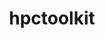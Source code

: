 ---
title: "hpctoolkit"
layout: cache
categories: [package, develop]
meta: {"versions": ["2023.08.1"], "compilers": ["gcc@=11.4.0", "gcc@=9.4.0"], "oss": ["ubuntu20.04", "ubuntu22.04"], "platforms": ["linux"], "targets": ["neoverse_v1", "neoverse_v2", "ppc64le", "x86_64_v3"], "stacks": ["e4s", "e4s-neoverse-v2", "e4s-neoverse_v1", "e4s-power", "e4s-rocm-external", "root"], "num_specs": 49, "num_specs_by_stack": {"e4s-power": 12, "root": 49, "e4s-neoverse_v1": 12, "e4s-neoverse-v2": 12, "e4s": 6, "e4s-rocm-external": 7}}
spec_details: [{"hash": "vjlj4wj5pgal7gxhcfzb6ckflg3mlazr", "compiler": "gcc@=9.4.0", "versions": ["2023.08.1"], "os": "ubuntu20.04", "platform": "linux", "target": "ppc64le", "variants": ["build_system=autotools", "~cray", "~cuda", "~debug", "~level_zero", "+mpi", "~opencl", "+papi", "~python", "~rocm", "+viewer"], "stacks": ["e4s-power", "root"], "size": "-", "tarball": "https://binaries.spack.io/develop/build_cache/linux-ubuntu20.04-ppc64le/gcc-9.4.0/hpctoolkit-2023.08.1/linux-ubuntu20.04-ppc64le-gcc-9.4.0-hpctoolkit-2023.08.1-vjlj4wj5pgal7gxhcfzb6ckflg3mlazr.spack"}, {"hash": "nbvfrrhi4yq673f5rrydict33m4of27v", "compiler": "gcc@=9.4.0", "versions": ["2023.08.1"], "os": "ubuntu20.04", "platform": "linux", "target": "ppc64le", "variants": ["build_system=autotools", "~cray", "~cuda", "~debug", "~level_zero", "+mpi", "~opencl", "+papi", "~python", "~rocm", "+viewer"], "stacks": ["e4s-power", "root"], "size": "-", "tarball": "https://binaries.spack.io/develop/build_cache/linux-ubuntu20.04-ppc64le/gcc-9.4.0/hpctoolkit-2023.08.1/linux-ubuntu20.04-ppc64le-gcc-9.4.0-hpctoolkit-2023.08.1-nbvfrrhi4yq673f5rrydict33m4of27v.spack"}, {"hash": "kfgraknjpdygjfq335ljmbjim5ykpcv6", "compiler": "gcc@=9.4.0", "versions": ["2023.08.1"], "os": "ubuntu20.04", "platform": "linux", "target": "ppc64le", "variants": ["build_system=autotools", "~cray", "+cuda", "~debug", "~level_zero", "+mpi", "~opencl", "+papi", "~python", "~rocm", "+viewer"], "stacks": ["e4s-power", "root"], "size": "-", "tarball": "https://binaries.spack.io/develop/build_cache/linux-ubuntu20.04-ppc64le/gcc-9.4.0/hpctoolkit-2023.08.1/linux-ubuntu20.04-ppc64le-gcc-9.4.0-hpctoolkit-2023.08.1-kfgraknjpdygjfq335ljmbjim5ykpcv6.spack"}, {"hash": "cvwwfln3kik53yunbcmotwztzfygv4sy", "compiler": "gcc@=9.4.0", "versions": ["2023.08.1"], "os": "ubuntu20.04", "platform": "linux", "target": "ppc64le", "variants": ["build_system=autotools", "~cray", "+cuda", "~debug", "~level_zero", "+mpi", "~opencl", "+papi", "~python", "~rocm", "+viewer"], "stacks": ["e4s-power", "root"], "size": "-", "tarball": "https://binaries.spack.io/develop/build_cache/linux-ubuntu20.04-ppc64le/gcc-9.4.0/hpctoolkit-2023.08.1/linux-ubuntu20.04-ppc64le-gcc-9.4.0-hpctoolkit-2023.08.1-cvwwfln3kik53yunbcmotwztzfygv4sy.spack"}, {"hash": "aravmkigoulvm2erhamdkgb7bvucxzlj", "compiler": "gcc@=9.4.0", "versions": ["2023.08.1"], "os": "ubuntu20.04", "platform": "linux", "target": "ppc64le", "variants": ["build_system=autotools", "~cray", "+cuda", "~debug", "~level_zero", "+mpi", "~opencl", "+papi", "~python", "~rocm", "+viewer"], "stacks": ["e4s-power", "root"], "size": "-", "tarball": "https://binaries.spack.io/develop/build_cache/linux-ubuntu20.04-ppc64le/gcc-9.4.0/hpctoolkit-2023.08.1/linux-ubuntu20.04-ppc64le-gcc-9.4.0-hpctoolkit-2023.08.1-aravmkigoulvm2erhamdkgb7bvucxzlj.spack"}, {"hash": "4htvjlvjjiyxyrfh3cui6dzgzqd54w47", "compiler": "gcc@=9.4.0", "versions": ["2023.08.1"], "os": "ubuntu20.04", "platform": "linux", "target": "ppc64le", "variants": ["build_system=autotools", "~cray", "~cuda", "~debug", "~level_zero", "+mpi", "~opencl", "+papi", "~python", "~rocm", "+viewer"], "stacks": ["e4s-power", "root"], "size": "-", "tarball": "https://binaries.spack.io/develop/build_cache/linux-ubuntu20.04-ppc64le/gcc-9.4.0/hpctoolkit-2023.08.1/linux-ubuntu20.04-ppc64le-gcc-9.4.0-hpctoolkit-2023.08.1-4htvjlvjjiyxyrfh3cui6dzgzqd54w47.spack"}, {"hash": "o2kn4ocwtpvxqf57bljbdhoxckkcbrpj", "compiler": "gcc@=9.4.0", "versions": ["2023.08.1"], "os": "ubuntu20.04", "platform": "linux", "target": "ppc64le", "variants": ["build_system=autotools", "~cray", "~cuda", "~debug", "~level_zero", "+mpi", "~opencl", "+papi", "~python", "~rocm", "+viewer"], "stacks": ["e4s-power", "root"], "size": "-", "tarball": "https://binaries.spack.io/develop/build_cache/linux-ubuntu20.04-ppc64le/gcc-9.4.0/hpctoolkit-2023.08.1/linux-ubuntu20.04-ppc64le-gcc-9.4.0-hpctoolkit-2023.08.1-o2kn4ocwtpvxqf57bljbdhoxckkcbrpj.spack"}, {"hash": "guzgfnrzgxa6y75auv6cavjrtcwdr42g", "compiler": "gcc@=9.4.0", "versions": ["2023.08.1"], "os": "ubuntu20.04", "platform": "linux", "target": "ppc64le", "variants": ["build_system=autotools", "~cray", "+cuda", "~debug", "~level_zero", "+mpi", "~opencl", "+papi", "~python", "~rocm", "+viewer"], "stacks": ["e4s-power", "root"], "size": "-", "tarball": "https://binaries.spack.io/develop/build_cache/linux-ubuntu20.04-ppc64le/gcc-9.4.0/hpctoolkit-2023.08.1/linux-ubuntu20.04-ppc64le-gcc-9.4.0-hpctoolkit-2023.08.1-guzgfnrzgxa6y75auv6cavjrtcwdr42g.spack"}, {"hash": "353waz4ncusyj4dcn24zhuka4p4wvwxu", "compiler": "gcc@=9.4.0", "versions": ["2023.08.1"], "os": "ubuntu20.04", "platform": "linux", "target": "ppc64le", "variants": ["build_system=autotools", "~cray", "+cuda", "~debug", "~level_zero", "+mpi", "~opencl", "+papi", "~python", "~rocm", "+viewer"], "stacks": ["e4s-power", "root"], "size": "-", "tarball": "https://binaries.spack.io/develop/build_cache/linux-ubuntu20.04-ppc64le/gcc-9.4.0/hpctoolkit-2023.08.1/linux-ubuntu20.04-ppc64le-gcc-9.4.0-hpctoolkit-2023.08.1-353waz4ncusyj4dcn24zhuka4p4wvwxu.spack"}, {"hash": "72ojwtktu242dey3eeianxfw3v5o77qd", "compiler": "gcc@=9.4.0", "versions": ["2023.08.1"], "os": "ubuntu20.04", "platform": "linux", "target": "ppc64le", "variants": ["build_system=autotools", "~cray", "+cuda", "~debug", "~level_zero", "+mpi", "~opencl", "+papi", "~python", "~rocm", "+viewer"], "stacks": ["e4s-power", "root"], "size": "-", "tarball": "https://binaries.spack.io/develop/build_cache/linux-ubuntu20.04-ppc64le/gcc-9.4.0/hpctoolkit-2023.08.1/linux-ubuntu20.04-ppc64le-gcc-9.4.0-hpctoolkit-2023.08.1-72ojwtktu242dey3eeianxfw3v5o77qd.spack"}, {"hash": "3phzzto3uxez2oo6ceavpeikpznriguo", "compiler": "gcc@=9.4.0", "versions": ["2023.08.1"], "os": "ubuntu20.04", "platform": "linux", "target": "ppc64le", "variants": ["build_system=autotools", "~cray", "~cuda", "~debug", "~level_zero", "+mpi", "~opencl", "+papi", "~python", "~rocm", "+viewer"], "stacks": ["e4s-power", "root"], "size": "-", "tarball": "https://binaries.spack.io/develop/build_cache/linux-ubuntu20.04-ppc64le/gcc-9.4.0/hpctoolkit-2023.08.1/linux-ubuntu20.04-ppc64le-gcc-9.4.0-hpctoolkit-2023.08.1-3phzzto3uxez2oo6ceavpeikpznriguo.spack"}, {"hash": "m5xyhjx5gawm2swaizvq3fsyvnjuhf7g", "compiler": "gcc@=9.4.0", "versions": ["2023.08.1"], "os": "ubuntu20.04", "platform": "linux", "target": "ppc64le", "variants": ["build_system=autotools", "~cray", "~cuda", "~debug", "~level_zero", "+mpi", "~opencl", "+papi", "~python", "~rocm", "+viewer"], "stacks": ["e4s-power", "root"], "size": "-", "tarball": "https://binaries.spack.io/develop/build_cache/linux-ubuntu20.04-ppc64le/gcc-9.4.0/hpctoolkit-2023.08.1/linux-ubuntu20.04-ppc64le-gcc-9.4.0-hpctoolkit-2023.08.1-m5xyhjx5gawm2swaizvq3fsyvnjuhf7g.spack"}, {"hash": "zsw5inbl2qdzljuz2z46gt6mnxq3mkla", "compiler": "gcc@=11.4.0", "versions": ["2023.08.1"], "os": "ubuntu22.04", "platform": "linux", "target": "neoverse_v1", "variants": ["build_system=autotools", "~cray", "+cuda", "~debug", "~level_zero", "+mpi", "~opencl", "+papi", "~python", "~rocm", "+viewer"], "stacks": ["e4s-neoverse_v1", "root"], "size": "-", "tarball": "https://binaries.spack.io/develop/build_cache/linux-ubuntu22.04-neoverse_v1/gcc-11.4.0/hpctoolkit-2023.08.1/linux-ubuntu22.04-neoverse_v1-gcc-11.4.0-hpctoolkit-2023.08.1-zsw5inbl2qdzljuz2z46gt6mnxq3mkla.spack"}, {"hash": "c6s76y2e3wabdeoxraxv77oartgrvc2f", "compiler": "gcc@=11.4.0", "versions": ["2023.08.1"], "os": "ubuntu22.04", "platform": "linux", "target": "neoverse_v1", "variants": ["build_system=autotools", "~cray", "+cuda", "~debug", "~level_zero", "+mpi", "~opencl", "+papi", "~python", "~rocm", "+viewer"], "stacks": ["e4s-neoverse_v1", "root"], "size": "-", "tarball": "https://binaries.spack.io/develop/build_cache/linux-ubuntu22.04-neoverse_v1/gcc-11.4.0/hpctoolkit-2023.08.1/linux-ubuntu22.04-neoverse_v1-gcc-11.4.0-hpctoolkit-2023.08.1-c6s76y2e3wabdeoxraxv77oartgrvc2f.spack"}, {"hash": "4fqg4cpwag7swev55mcub7cie7nqhd4p", "compiler": "gcc@=11.4.0", "versions": ["2023.08.1"], "os": "ubuntu22.04", "platform": "linux", "target": "neoverse_v1", "variants": ["build_system=autotools", "~cray", "~cuda", "~debug", "~level_zero", "+mpi", "~opencl", "+papi", "~python", "~rocm", "+viewer"], "stacks": ["e4s-neoverse_v1", "root"], "size": "-", "tarball": "https://binaries.spack.io/develop/build_cache/linux-ubuntu22.04-neoverse_v1/gcc-11.4.0/hpctoolkit-2023.08.1/linux-ubuntu22.04-neoverse_v1-gcc-11.4.0-hpctoolkit-2023.08.1-4fqg4cpwag7swev55mcub7cie7nqhd4p.spack"}, {"hash": "ahc23b3jw3kipfrrhcpxxdqgdnbhg7kq", "compiler": "gcc@=11.4.0", "versions": ["2023.08.1"], "os": "ubuntu22.04", "platform": "linux", "target": "neoverse_v1", "variants": ["build_system=autotools", "~cray", "~cuda", "~debug", "~level_zero", "+mpi", "~opencl", "+papi", "~python", "~rocm", "+viewer"], "stacks": ["e4s-neoverse_v1", "root"], "size": "-", "tarball": "https://binaries.spack.io/develop/build_cache/linux-ubuntu22.04-neoverse_v1/gcc-11.4.0/hpctoolkit-2023.08.1/linux-ubuntu22.04-neoverse_v1-gcc-11.4.0-hpctoolkit-2023.08.1-ahc23b3jw3kipfrrhcpxxdqgdnbhg7kq.spack"}, {"hash": "daonl6wrjgqvw25ipqejx6duqcyoafk4", "compiler": "gcc@=11.4.0", "versions": ["2023.08.1"], "os": "ubuntu22.04", "platform": "linux", "target": "neoverse_v1", "variants": ["build_system=autotools", "~cray", "+cuda", "~debug", "~level_zero", "+mpi", "~opencl", "+papi", "~python", "~rocm", "+viewer"], "stacks": ["e4s-neoverse_v1", "root"], "size": "-", "tarball": "https://binaries.spack.io/develop/build_cache/linux-ubuntu22.04-neoverse_v1/gcc-11.4.0/hpctoolkit-2023.08.1/linux-ubuntu22.04-neoverse_v1-gcc-11.4.0-hpctoolkit-2023.08.1-daonl6wrjgqvw25ipqejx6duqcyoafk4.spack"}, {"hash": "atkbodzltgegaxgam5wa5t5ylbwiorff", "compiler": "gcc@=11.4.0", "versions": ["2023.08.1"], "os": "ubuntu22.04", "platform": "linux", "target": "neoverse_v1", "variants": ["build_system=autotools", "~cray", "~cuda", "~debug", "~level_zero", "+mpi", "~opencl", "+papi", "~python", "~rocm", "+viewer"], "stacks": ["e4s-neoverse_v1", "root"], "size": "-", "tarball": "https://binaries.spack.io/develop/build_cache/linux-ubuntu22.04-neoverse_v1/gcc-11.4.0/hpctoolkit-2023.08.1/linux-ubuntu22.04-neoverse_v1-gcc-11.4.0-hpctoolkit-2023.08.1-atkbodzltgegaxgam5wa5t5ylbwiorff.spack"}, {"hash": "cf6ow5dqecuwn5dndmiostoh3kg3o2ah", "compiler": "gcc@=11.4.0", "versions": ["2023.08.1"], "os": "ubuntu22.04", "platform": "linux", "target": "neoverse_v1", "variants": ["build_system=autotools", "~cray", "~cuda", "~debug", "~level_zero", "+mpi", "~opencl", "+papi", "~python", "~rocm", "+viewer"], "stacks": ["e4s-neoverse_v1", "root"], "size": "-", "tarball": "https://binaries.spack.io/develop/build_cache/linux-ubuntu22.04-neoverse_v1/gcc-11.4.0/hpctoolkit-2023.08.1/linux-ubuntu22.04-neoverse_v1-gcc-11.4.0-hpctoolkit-2023.08.1-cf6ow5dqecuwn5dndmiostoh3kg3o2ah.spack"}, {"hash": "qbuhpvmfb2nq3f4nrxlqqwjlfzzj2fr7", "compiler": "gcc@=11.4.0", "versions": ["2023.08.1"], "os": "ubuntu22.04", "platform": "linux", "target": "neoverse_v1", "variants": ["build_system=autotools", "~cray", "~cuda", "~debug", "~level_zero", "+mpi", "~opencl", "+papi", "~python", "~rocm", "+viewer"], "stacks": ["e4s-neoverse_v1", "root"], "size": "-", "tarball": "https://binaries.spack.io/develop/build_cache/linux-ubuntu22.04-neoverse_v1/gcc-11.4.0/hpctoolkit-2023.08.1/linux-ubuntu22.04-neoverse_v1-gcc-11.4.0-hpctoolkit-2023.08.1-qbuhpvmfb2nq3f4nrxlqqwjlfzzj2fr7.spack"}, {"hash": "sqpaft3u6qp2fnfjgbj66d7y65onlnnj", "compiler": "gcc@=11.4.0", "versions": ["2023.08.1"], "os": "ubuntu22.04", "platform": "linux", "target": "neoverse_v1", "variants": ["build_system=autotools", "~cray", "+cuda", "~debug", "~level_zero", "+mpi", "~opencl", "+papi", "~python", "~rocm", "+viewer"], "stacks": ["e4s-neoverse_v1", "root"], "size": "-", "tarball": "https://binaries.spack.io/develop/build_cache/linux-ubuntu22.04-neoverse_v1/gcc-11.4.0/hpctoolkit-2023.08.1/linux-ubuntu22.04-neoverse_v1-gcc-11.4.0-hpctoolkit-2023.08.1-sqpaft3u6qp2fnfjgbj66d7y65onlnnj.spack"}, {"hash": "hprbvpnltqxrbtb3yforf6qjudx726sh", "compiler": "gcc@=11.4.0", "versions": ["2023.08.1"], "os": "ubuntu22.04", "platform": "linux", "target": "neoverse_v1", "variants": ["build_system=autotools", "~cray", "~cuda", "~debug", "~level_zero", "+mpi", "~opencl", "+papi", "~python", "~rocm", "+viewer"], "stacks": ["e4s-neoverse_v1", "root"], "size": "-", "tarball": "https://binaries.spack.io/develop/build_cache/linux-ubuntu22.04-neoverse_v1/gcc-11.4.0/hpctoolkit-2023.08.1/linux-ubuntu22.04-neoverse_v1-gcc-11.4.0-hpctoolkit-2023.08.1-hprbvpnltqxrbtb3yforf6qjudx726sh.spack"}, {"hash": "vlmkzlzhk3jsxmjd3qc7xd2kohuedydk", "compiler": "gcc@=11.4.0", "versions": ["2023.08.1"], "os": "ubuntu22.04", "platform": "linux", "target": "neoverse_v1", "variants": ["build_system=autotools", "~cray", "+cuda", "~debug", "~level_zero", "+mpi", "~opencl", "+papi", "~python", "~rocm", "+viewer"], "stacks": ["e4s-neoverse_v1", "root"], "size": "-", "tarball": "https://binaries.spack.io/develop/build_cache/linux-ubuntu22.04-neoverse_v1/gcc-11.4.0/hpctoolkit-2023.08.1/linux-ubuntu22.04-neoverse_v1-gcc-11.4.0-hpctoolkit-2023.08.1-vlmkzlzhk3jsxmjd3qc7xd2kohuedydk.spack"}, {"hash": "p23jiiqtmqaklr5pia4e2iqwhegkjjhg", "compiler": "gcc@=11.4.0", "versions": ["2023.08.1"], "os": "ubuntu22.04", "platform": "linux", "target": "neoverse_v1", "variants": ["build_system=autotools", "~cray", "+cuda", "~debug", "~level_zero", "+mpi", "~opencl", "+papi", "~python", "~rocm", "+viewer"], "stacks": ["e4s-neoverse_v1", "root"], "size": "-", "tarball": "https://binaries.spack.io/develop/build_cache/linux-ubuntu22.04-neoverse_v1/gcc-11.4.0/hpctoolkit-2023.08.1/linux-ubuntu22.04-neoverse_v1-gcc-11.4.0-hpctoolkit-2023.08.1-p23jiiqtmqaklr5pia4e2iqwhegkjjhg.spack"}, {"hash": "63rbei6tygjcwpflxq6hxsoohob5gtaa", "compiler": "gcc@=11.4.0", "versions": ["2023.08.1"], "os": "ubuntu22.04", "platform": "linux", "target": "neoverse_v2", "variants": ["build_system=autotools", "~cray", "~cuda", "~debug", "~level_zero", "+mpi", "~opencl", "+papi", "~python", "~rocm", "+viewer"], "stacks": ["e4s-neoverse-v2", "root"], "size": "-", "tarball": "https://binaries.spack.io/develop/build_cache/linux-ubuntu22.04-neoverse_v2/gcc-11.4.0/hpctoolkit-2023.08.1/linux-ubuntu22.04-neoverse_v2-gcc-11.4.0-hpctoolkit-2023.08.1-63rbei6tygjcwpflxq6hxsoohob5gtaa.spack"}, {"hash": "4dv4avcsiwvhz23z6mdcdmz6hymg7vly", "compiler": "gcc@=11.4.0", "versions": ["2023.08.1"], "os": "ubuntu22.04", "platform": "linux", "target": "neoverse_v2", "variants": ["build_system=autotools", "~cray", "+cuda", "~debug", "~level_zero", "+mpi", "~opencl", "+papi", "~python", "~rocm", "+viewer"], "stacks": ["e4s-neoverse-v2", "root"], "size": "-", "tarball": "https://binaries.spack.io/develop/build_cache/linux-ubuntu22.04-neoverse_v2/gcc-11.4.0/hpctoolkit-2023.08.1/linux-ubuntu22.04-neoverse_v2-gcc-11.4.0-hpctoolkit-2023.08.1-4dv4avcsiwvhz23z6mdcdmz6hymg7vly.spack"}, {"hash": "gkeyf6jkwsfhuuzfo3mg3tbgl7yw4tr5", "compiler": "gcc@=11.4.0", "versions": ["2023.08.1"], "os": "ubuntu22.04", "platform": "linux", "target": "neoverse_v2", "variants": ["build_system=autotools", "~cray", "+cuda", "~debug", "~level_zero", "+mpi", "~opencl", "+papi", "~python", "~rocm", "+viewer"], "stacks": ["e4s-neoverse-v2", "root"], "size": "-", "tarball": "https://binaries.spack.io/develop/build_cache/linux-ubuntu22.04-neoverse_v2/gcc-11.4.0/hpctoolkit-2023.08.1/linux-ubuntu22.04-neoverse_v2-gcc-11.4.0-hpctoolkit-2023.08.1-gkeyf6jkwsfhuuzfo3mg3tbgl7yw4tr5.spack"}, {"hash": "4yjgmfsp2hef3gbm3cvbkqcr5bhhcg44", "compiler": "gcc@=11.4.0", "versions": ["2023.08.1"], "os": "ubuntu22.04", "platform": "linux", "target": "neoverse_v2", "variants": ["build_system=autotools", "~cray", "+cuda", "~debug", "~level_zero", "+mpi", "~opencl", "+papi", "~python", "~rocm", "+viewer"], "stacks": ["e4s-neoverse-v2", "root"], "size": "-", "tarball": "https://binaries.spack.io/develop/build_cache/linux-ubuntu22.04-neoverse_v2/gcc-11.4.0/hpctoolkit-2023.08.1/linux-ubuntu22.04-neoverse_v2-gcc-11.4.0-hpctoolkit-2023.08.1-4yjgmfsp2hef3gbm3cvbkqcr5bhhcg44.spack"}, {"hash": "moc2dpamvyuq6mmdakwn5ucogf65egii", "compiler": "gcc@=11.4.0", "versions": ["2023.08.1"], "os": "ubuntu22.04", "platform": "linux", "target": "neoverse_v2", "variants": ["build_system=autotools", "~cray", "~cuda", "~debug", "~level_zero", "+mpi", "~opencl", "+papi", "~python", "~rocm", "+viewer"], "stacks": ["e4s-neoverse-v2", "root"], "size": "-", "tarball": "https://binaries.spack.io/develop/build_cache/linux-ubuntu22.04-neoverse_v2/gcc-11.4.0/hpctoolkit-2023.08.1/linux-ubuntu22.04-neoverse_v2-gcc-11.4.0-hpctoolkit-2023.08.1-moc2dpamvyuq6mmdakwn5ucogf65egii.spack"}, {"hash": "pwotz4uv2zhs6awseifuaay6fzwcsfso", "compiler": "gcc@=11.4.0", "versions": ["2023.08.1"], "os": "ubuntu22.04", "platform": "linux", "target": "neoverse_v2", "variants": ["build_system=autotools", "~cray", "~cuda", "~debug", "~level_zero", "+mpi", "~opencl", "+papi", "~python", "~rocm", "+viewer"], "stacks": ["e4s-neoverse-v2", "root"], "size": "-", "tarball": "https://binaries.spack.io/develop/build_cache/linux-ubuntu22.04-neoverse_v2/gcc-11.4.0/hpctoolkit-2023.08.1/linux-ubuntu22.04-neoverse_v2-gcc-11.4.0-hpctoolkit-2023.08.1-pwotz4uv2zhs6awseifuaay6fzwcsfso.spack"}, {"hash": "s3tdkwowjzs4yjgbjkb4pmn54au3xp7u", "compiler": "gcc@=11.4.0", "versions": ["2023.08.1"], "os": "ubuntu22.04", "platform": "linux", "target": "neoverse_v2", "variants": ["build_system=autotools", "~cray", "~cuda", "~debug", "~level_zero", "+mpi", "~opencl", "+papi", "~python", "~rocm", "+viewer"], "stacks": ["e4s-neoverse-v2", "root"], "size": "-", "tarball": "https://binaries.spack.io/develop/build_cache/linux-ubuntu22.04-neoverse_v2/gcc-11.4.0/hpctoolkit-2023.08.1/linux-ubuntu22.04-neoverse_v2-gcc-11.4.0-hpctoolkit-2023.08.1-s3tdkwowjzs4yjgbjkb4pmn54au3xp7u.spack"}, {"hash": "dtstbo3nosk6w2xsd6znrhtt4dmrute3", "compiler": "gcc@=11.4.0", "versions": ["2023.08.1"], "os": "ubuntu22.04", "platform": "linux", "target": "neoverse_v2", "variants": ["build_system=autotools", "~cray", "~cuda", "~debug", "~level_zero", "+mpi", "~opencl", "+papi", "~python", "~rocm", "+viewer"], "stacks": ["e4s-neoverse-v2", "root"], "size": "-", "tarball": "https://binaries.spack.io/develop/build_cache/linux-ubuntu22.04-neoverse_v2/gcc-11.4.0/hpctoolkit-2023.08.1/linux-ubuntu22.04-neoverse_v2-gcc-11.4.0-hpctoolkit-2023.08.1-dtstbo3nosk6w2xsd6znrhtt4dmrute3.spack"}, {"hash": "vmsctmlffleyf27ws4f3cb42ldvk6p52", "compiler": "gcc@=11.4.0", "versions": ["2023.08.1"], "os": "ubuntu22.04", "platform": "linux", "target": "neoverse_v2", "variants": ["build_system=autotools", "~cray", "+cuda", "~debug", "~level_zero", "+mpi", "~opencl", "+papi", "~python", "~rocm", "+viewer"], "stacks": ["e4s-neoverse-v2", "root"], "size": "-", "tarball": "https://binaries.spack.io/develop/build_cache/linux-ubuntu22.04-neoverse_v2/gcc-11.4.0/hpctoolkit-2023.08.1/linux-ubuntu22.04-neoverse_v2-gcc-11.4.0-hpctoolkit-2023.08.1-vmsctmlffleyf27ws4f3cb42ldvk6p52.spack"}, {"hash": "dfep5oesyymymtgtu5iasfdvu4oxtgcm", "compiler": "gcc@=11.4.0", "versions": ["2023.08.1"], "os": "ubuntu22.04", "platform": "linux", "target": "neoverse_v2", "variants": ["build_system=autotools", "~cray", "+cuda", "~debug", "~level_zero", "+mpi", "~opencl", "+papi", "~python", "~rocm", "+viewer"], "stacks": ["e4s-neoverse-v2", "root"], "size": "-", "tarball": "https://binaries.spack.io/develop/build_cache/linux-ubuntu22.04-neoverse_v2/gcc-11.4.0/hpctoolkit-2023.08.1/linux-ubuntu22.04-neoverse_v2-gcc-11.4.0-hpctoolkit-2023.08.1-dfep5oesyymymtgtu5iasfdvu4oxtgcm.spack"}, {"hash": "vuihmu4n626phw7d4lfhfnx7be657lw5", "compiler": "gcc@=11.4.0", "versions": ["2023.08.1"], "os": "ubuntu22.04", "platform": "linux", "target": "neoverse_v2", "variants": ["build_system=autotools", "~cray", "+cuda", "~debug", "~level_zero", "+mpi", "~opencl", "+papi", "~python", "~rocm", "+viewer"], "stacks": ["e4s-neoverse-v2", "root"], "size": "-", "tarball": "https://binaries.spack.io/develop/build_cache/linux-ubuntu22.04-neoverse_v2/gcc-11.4.0/hpctoolkit-2023.08.1/linux-ubuntu22.04-neoverse_v2-gcc-11.4.0-hpctoolkit-2023.08.1-vuihmu4n626phw7d4lfhfnx7be657lw5.spack"}, {"hash": "kjhcugaevght4bsze7f7mblzis6hozhx", "compiler": "gcc@=11.4.0", "versions": ["2023.08.1"], "os": "ubuntu22.04", "platform": "linux", "target": "neoverse_v2", "variants": ["build_system=autotools", "~cray", "~cuda", "~debug", "~level_zero", "+mpi", "~opencl", "+papi", "~python", "~rocm", "+viewer"], "stacks": ["e4s-neoverse-v2", "root"], "size": "-", "tarball": "https://binaries.spack.io/develop/build_cache/linux-ubuntu22.04-neoverse_v2/gcc-11.4.0/hpctoolkit-2023.08.1/linux-ubuntu22.04-neoverse_v2-gcc-11.4.0-hpctoolkit-2023.08.1-kjhcugaevght4bsze7f7mblzis6hozhx.spack"}, {"hash": "guaxd2xfdpx5gqwii3q27dnghbe65rxw", "compiler": "gcc@=11.4.0", "versions": ["2023.08.1"], "os": "ubuntu22.04", "platform": "linux", "target": "x86_64_v3", "variants": ["build_system=autotools", "~cray", "~cuda", "~debug", "~level_zero", "+mpi", "~opencl", "+papi", "~python", "~rocm", "+viewer"], "stacks": ["e4s", "root"], "size": "-", "tarball": "https://binaries.spack.io/develop/build_cache/linux-ubuntu22.04-x86_64_v3/gcc-11.4.0/hpctoolkit-2023.08.1/linux-ubuntu22.04-x86_64_v3-gcc-11.4.0-hpctoolkit-2023.08.1-guaxd2xfdpx5gqwii3q27dnghbe65rxw.spack"}, {"hash": "2wov66vttkbrrabbonvy4uxjqntajof2", "compiler": "gcc@=11.4.0", "versions": ["2023.08.1"], "os": "ubuntu22.04", "platform": "linux", "target": "x86_64_v3", "variants": ["build_system=autotools", "~cray", "~cuda", "~debug", "~level_zero", "+mpi", "~opencl", "+papi", "~python", "~rocm", "+viewer"], "stacks": ["e4s", "root"], "size": "-", "tarball": "https://binaries.spack.io/develop/build_cache/linux-ubuntu22.04-x86_64_v3/gcc-11.4.0/hpctoolkit-2023.08.1/linux-ubuntu22.04-x86_64_v3-gcc-11.4.0-hpctoolkit-2023.08.1-2wov66vttkbrrabbonvy4uxjqntajof2.spack"}, {"hash": "6novybikktsng3spi4vwhorhvre3w45d", "compiler": "gcc@=11.4.0", "versions": ["2023.08.1"], "os": "ubuntu22.04", "platform": "linux", "target": "x86_64_v3", "variants": ["build_system=autotools", "~cray", "~cuda", "~debug", "~level_zero", "+mpi", "~opencl", "+papi", "~python", "~rocm", "+viewer"], "stacks": ["e4s", "root"], "size": "-", "tarball": "https://binaries.spack.io/develop/build_cache/linux-ubuntu22.04-x86_64_v3/gcc-11.4.0/hpctoolkit-2023.08.1/linux-ubuntu22.04-x86_64_v3-gcc-11.4.0-hpctoolkit-2023.08.1-6novybikktsng3spi4vwhorhvre3w45d.spack"}, {"hash": "3bdtmcvlqzaxczakkcsbtp3rotweixlz", "compiler": "gcc@=11.4.0", "versions": ["2023.08.1"], "os": "ubuntu22.04", "platform": "linux", "target": "x86_64_v3", "variants": ["build_system=autotools", "~cray", "~cuda", "~debug", "~level_zero", "+mpi", "~opencl", "+papi", "~python", "+rocm", "+viewer"], "stacks": ["e4s-rocm-external", "root"], "size": "-", "tarball": "https://binaries.spack.io/develop/build_cache/linux-ubuntu22.04-x86_64_v3/gcc-11.4.0/hpctoolkit-2023.08.1/linux-ubuntu22.04-x86_64_v3-gcc-11.4.0-hpctoolkit-2023.08.1-3bdtmcvlqzaxczakkcsbtp3rotweixlz.spack"}, {"hash": "3lpdfosihji3fzneolw72atuaeeq5xzb", "compiler": "gcc@=11.4.0", "versions": ["2023.08.1"], "os": "ubuntu22.04", "platform": "linux", "target": "x86_64_v3", "variants": ["build_system=autotools", "~cray", "~cuda", "~debug", "~level_zero", "+mpi", "~opencl", "+papi", "~python", "+rocm", "+viewer"], "stacks": ["e4s-rocm-external", "root"], "size": "-", "tarball": "https://binaries.spack.io/develop/build_cache/linux-ubuntu22.04-x86_64_v3/gcc-11.4.0/hpctoolkit-2023.08.1/linux-ubuntu22.04-x86_64_v3-gcc-11.4.0-hpctoolkit-2023.08.1-3lpdfosihji3fzneolw72atuaeeq5xzb.spack"}, {"hash": "atlmiwdqzwbdj6cu2rpgnurw4mjqhr3d", "compiler": "gcc@=11.4.0", "versions": ["2023.08.1"], "os": "ubuntu22.04", "platform": "linux", "target": "x86_64_v3", "variants": ["build_system=autotools", "~cray", "~cuda", "~debug", "~level_zero", "+mpi", "~opencl", "+papi", "~python", "+rocm", "+viewer"], "stacks": ["e4s-rocm-external", "root"], "size": "-", "tarball": "https://binaries.spack.io/develop/build_cache/linux-ubuntu22.04-x86_64_v3/gcc-11.4.0/hpctoolkit-2023.08.1/linux-ubuntu22.04-x86_64_v3-gcc-11.4.0-hpctoolkit-2023.08.1-atlmiwdqzwbdj6cu2rpgnurw4mjqhr3d.spack"}, {"hash": "env3ysm7eyrg3cpnz5wktr2qjbf3myxp", "compiler": "gcc@=11.4.0", "versions": ["2023.08.1"], "os": "ubuntu22.04", "platform": "linux", "target": "x86_64_v3", "variants": ["build_system=autotools", "~cray", "~cuda", "~debug", "~level_zero", "+mpi", "~opencl", "+papi", "~python", "~rocm", "+viewer"], "stacks": ["e4s", "root"], "size": "-", "tarball": "https://binaries.spack.io/develop/build_cache/linux-ubuntu22.04-x86_64_v3/gcc-11.4.0/hpctoolkit-2023.08.1/linux-ubuntu22.04-x86_64_v3-gcc-11.4.0-hpctoolkit-2023.08.1-env3ysm7eyrg3cpnz5wktr2qjbf3myxp.spack"}, {"hash": "k56fnm7njhvfjhtt5k7mq5ekualm3c5y", "compiler": "gcc@=11.4.0", "versions": ["2023.08.1"], "os": "ubuntu22.04", "platform": "linux", "target": "x86_64_v3", "variants": ["build_system=autotools", "~cray", "~cuda", "~debug", "~level_zero", "+mpi", "~opencl", "+papi", "~python", "~rocm", "+viewer"], "stacks": ["e4s", "root"], "size": "-", "tarball": "https://binaries.spack.io/develop/build_cache/linux-ubuntu22.04-x86_64_v3/gcc-11.4.0/hpctoolkit-2023.08.1/linux-ubuntu22.04-x86_64_v3-gcc-11.4.0-hpctoolkit-2023.08.1-k56fnm7njhvfjhtt5k7mq5ekualm3c5y.spack"}, {"hash": "qeycslvuehnduygjyvkektahv3fiwbjq", "compiler": "gcc@=11.4.0", "versions": ["2023.08.1"], "os": "ubuntu22.04", "platform": "linux", "target": "x86_64_v3", "variants": ["build_system=autotools", "~cray", "~cuda", "~debug", "~level_zero", "+mpi", "~opencl", "+papi", "~python", "+rocm", "+viewer"], "stacks": ["e4s-rocm-external", "root"], "size": "-", "tarball": "https://binaries.spack.io/develop/build_cache/linux-ubuntu22.04-x86_64_v3/gcc-11.4.0/hpctoolkit-2023.08.1/linux-ubuntu22.04-x86_64_v3-gcc-11.4.0-hpctoolkit-2023.08.1-qeycslvuehnduygjyvkektahv3fiwbjq.spack"}, {"hash": "qkuwfx2xjqqbl4y3x3jkotebdhdbv6r5", "compiler": "gcc@=11.4.0", "versions": ["2023.08.1"], "os": "ubuntu22.04", "platform": "linux", "target": "x86_64_v3", "variants": ["build_system=autotools", "~cray", "~cuda", "~debug", "~level_zero", "+mpi", "~opencl", "+papi", "~python", "~rocm", "+viewer"], "stacks": ["e4s", "root"], "size": "-", "tarball": "https://binaries.spack.io/develop/build_cache/linux-ubuntu22.04-x86_64_v3/gcc-11.4.0/hpctoolkit-2023.08.1/linux-ubuntu22.04-x86_64_v3-gcc-11.4.0-hpctoolkit-2023.08.1-qkuwfx2xjqqbl4y3x3jkotebdhdbv6r5.spack"}, {"hash": "gmfdpads3sqb47tasbvuq7t3dm2os5jk", "compiler": "gcc@=11.4.0", "versions": ["2023.08.1"], "os": "ubuntu22.04", "platform": "linux", "target": "x86_64_v3", "variants": ["build_system=autotools", "~cray", "~cuda", "~debug", "~level_zero", "+mpi", "~opencl", "+papi", "~python", "+rocm", "+viewer"], "stacks": ["e4s-rocm-external", "root"], "size": "-", "tarball": "https://binaries.spack.io/develop/build_cache/linux-ubuntu22.04-x86_64_v3/gcc-11.4.0/hpctoolkit-2023.08.1/linux-ubuntu22.04-x86_64_v3-gcc-11.4.0-hpctoolkit-2023.08.1-gmfdpads3sqb47tasbvuq7t3dm2os5jk.spack"}, {"hash": "r5hea36bktywazkknaiywq3hcxsphkhk", "compiler": "gcc@=11.4.0", "versions": ["2023.08.1"], "os": "ubuntu22.04", "platform": "linux", "target": "x86_64_v3", "variants": ["build_system=autotools", "~cray", "~cuda", "~debug", "~level_zero", "+mpi", "~opencl", "+papi", "~python", "+rocm", "+viewer"], "stacks": ["e4s-rocm-external", "root"], "size": "-", "tarball": "https://binaries.spack.io/develop/build_cache/linux-ubuntu22.04-x86_64_v3/gcc-11.4.0/hpctoolkit-2023.08.1/linux-ubuntu22.04-x86_64_v3-gcc-11.4.0-hpctoolkit-2023.08.1-r5hea36bktywazkknaiywq3hcxsphkhk.spack"}, {"hash": "nqdofyxrxoclmukfytwctg4ngzk2b635", "compiler": "gcc@=11.4.0", "versions": ["2023.08.1"], "os": "ubuntu22.04", "platform": "linux", "target": "x86_64_v3", "variants": ["build_system=autotools", "~cray", "~cuda", "~debug", "~level_zero", "+mpi", "~opencl", "+papi", "~python", "+rocm", "+viewer"], "stacks": ["e4s-rocm-external", "root"], "size": "-", "tarball": "https://binaries.spack.io/develop/build_cache/linux-ubuntu22.04-x86_64_v3/gcc-11.4.0/hpctoolkit-2023.08.1/linux-ubuntu22.04-x86_64_v3-gcc-11.4.0-hpctoolkit-2023.08.1-nqdofyxrxoclmukfytwctg4ngzk2b635.spack"}]
---